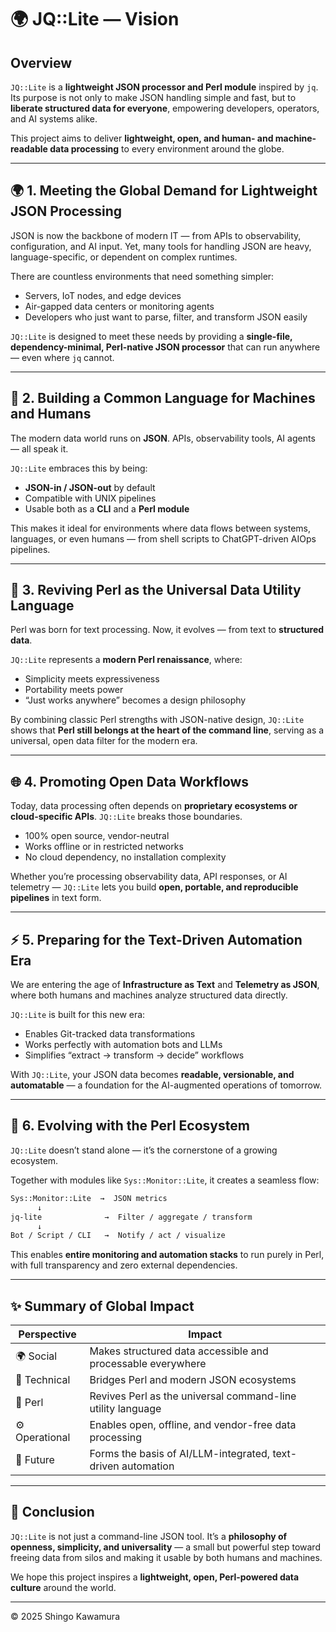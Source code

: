 # 🌍 JQ::Lite — Vision

## Overview

`JQ::Lite` is a **lightweight JSON processor and Perl module** inspired by `jq`.
Its purpose is not only to make JSON handling simple and fast, but to **liberate structured data for everyone**, empowering developers, operators, and AI systems alike.

This project aims to deliver **lightweight, open, and human- and machine-readable data processing** to every environment around the globe.

---

## 🌍 1. Meeting the Global Demand for Lightweight JSON Processing

JSON is now the backbone of modern IT — from APIs to observability, configuration, and AI input.
Yet, many tools for handling JSON are heavy, language-specific, or dependent on complex runtimes.

There are countless environments that need something simpler:

* Servers, IoT nodes, and edge devices
* Air-gapped data centers or monitoring agents
* Developers who just want to parse, filter, and transform JSON easily

`JQ::Lite` is designed to meet these needs by providing a **single-file, dependency-minimal, Perl-native JSON processor** that can run anywhere — even where `jq` cannot.

---

## 💾 2. Building a Common Language for Machines and Humans

The modern data world runs on **JSON**.
APIs, observability tools, AI agents — all speak it.

`JQ::Lite` embraces this by being:

* **JSON-in / JSON-out** by default
* Compatible with UNIX pipelines
* Usable both as a **CLI** and a **Perl module**

This makes it ideal for environments where data flows between systems, languages, or even humans —
from shell scripts to ChatGPT-driven AIOps pipelines.

---

## 🐪 3. Reviving Perl as the Universal Data Utility Language

Perl was born for text processing.
Now, it evolves — from text to **structured data**.

`JQ::Lite` represents a **modern Perl renaissance**, where:

* Simplicity meets expressiveness
* Portability meets power
* “Just works anywhere” becomes a design philosophy

By combining classic Perl strengths with JSON-native design, `JQ::Lite` shows that **Perl still belongs at the heart of the command line**, serving as a universal, open data filter for the modern era.

---

## 🌐 4. Promoting Open Data Workflows

Today, data processing often depends on **proprietary ecosystems or cloud-specific APIs**.
`JQ::Lite` breaks those boundaries.

* 100% open source, vendor-neutral
* Works offline or in restricted networks
* No cloud dependency, no installation complexity

Whether you’re processing observability data, API responses, or AI telemetry — `JQ::Lite` lets you build **open, portable, and reproducible pipelines** in text form.

---

## ⚡ 5. Preparing for the Text-Driven Automation Era

We are entering the age of **Infrastructure as Text** and **Telemetry as JSON**,
where both humans and machines analyze structured data directly.

`JQ::Lite` is built for this new era:

* Enables Git-tracked data transformations
* Works perfectly with automation bots and LLMs
* Simplifies “extract → transform → decide” workflows

With `JQ::Lite`, your JSON data becomes **readable, versionable, and automatable** — a foundation for the AI-augmented operations of tomorrow.

---

## 🚀 6. Evolving with the Perl Ecosystem

`JQ::Lite` doesn’t stand alone — it’s the cornerstone of a growing ecosystem.

Together with modules like `Sys::Monitor::Lite`, it creates a seamless flow:

```bash
Sys::Monitor::Lite  →  JSON metrics
      ↓
jq-lite              →  Filter / aggregate / transform
      ↓
Bot / Script / CLI   →  Notify / act / visualize
```

This enables **entire monitoring and automation stacks** to run purely in Perl,
with full transparency and zero external dependencies.

---

## ✨ Summary of Global Impact

| Perspective    | Impact                                                       |
| -------------- | ------------------------------------------------------------ |
| 🌍 Social      | Makes structured data accessible and processable everywhere  |
| 💾 Technical   | Bridges Perl and modern JSON ecosystems                      |
| 🐪 Perl        | Revives Perl as the universal command-line utility language  |
| ⚙️ Operational | Enables open, offline, and vendor-free data processing       |
| 🤖 Future      | Forms the basis of AI/LLM-integrated, text-driven automation |

---

## 📝 Conclusion

`JQ::Lite` is not just a command-line JSON tool.
It’s a **philosophy of openness, simplicity, and universality** —
a small but powerful step toward freeing data from silos and making it usable by both humans and machines.

We hope this project inspires a **lightweight, open, Perl-powered data culture** around the world.

---

© 2025 Shingo Kawamura
